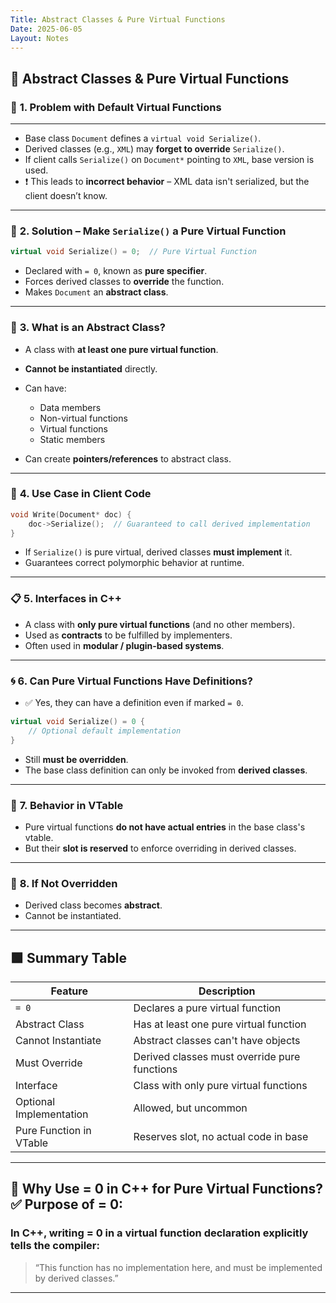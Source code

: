```yaml
---
Title: Abstract Classes & Pure Virtual Functions 
Date: 2025-06-05
Layout: Notes
---
```


## 🔹 Abstract Classes & Pure Virtual Functions 

### 🧩 **1. Problem with Default Virtual Functions**
---


* Base class `Document` defines a `virtual void Serialize()`.
* Derived classes (e.g., `XML`) may **forget to override** `Serialize()`.
* If client calls `Serialize()` on `Document*` pointing to `XML`, base version is used.
* ❗ This leads to **incorrect behavior** – XML data isn't serialized, but the client doesn’t know.

---

### 🧩 **2. Solution – Make `Serialize()` a Pure Virtual Function**

```cpp
virtual void Serialize() = 0;  // Pure Virtual Function
```

* Declared with `= 0`, known as **pure specifier**.
* Forces derived classes to **override** the function.
* Makes `Document` an **abstract class**.

---

### 📘 **3. What is an Abstract Class?**

* A class with **at least one pure virtual function**.
* **Cannot be instantiated** directly.
* Can have:

  * Data members
  * Non-virtual functions
  * Virtual functions
  * Static members
* Can create **pointers/references** to abstract class.

---

### 🔧 **4. Use Case in Client Code**

```cpp
void Write(Document* doc) {
    doc->Serialize();  // Guaranteed to call derived implementation
}
```

* If `Serialize()` is pure virtual, derived classes **must implement** it.
* Guarantees correct polymorphic behavior at runtime.

---

### 📋 **5. Interfaces in C++**

* A class with **only pure virtual functions** (and no other members).
* Used as **contracts** to be fulfilled by implementers.
* Often used in **modular / plugin-based systems**.

---

### 🌀 **6. Can Pure Virtual Functions Have Definitions?**

* ✅ Yes, they can have a definition even if marked `= 0`.

```cpp
virtual void Serialize() = 0 {
    // Optional default implementation
}
```

* Still **must be overridden**.
* The base class definition can only be invoked from **derived classes**.

---

### 🧠 **7. Behavior in VTable**

* Pure virtual functions **do not have actual entries** in the base class's vtable.
* But their **slot is reserved** to enforce overriding in derived classes.

---

### 🚨 **8. If Not Overridden**

* Derived class becomes **abstract**.
* Cannot be instantiated.

---

## 🟩 Summary Table

| Feature                 | Description                                  |
| ----------------------- | -------------------------------------------- |
| `= 0`                   | Declares a pure virtual function             |
| Abstract Class          | Has at least one pure virtual function       |
| Cannot Instantiate      | Abstract classes can't have objects          |
| Must Override           | Derived classes must override pure functions |
| Interface               | Class with only pure virtual functions       |
| Optional Implementation | Allowed, but uncommon                        |
| Pure Function in VTable | Reserves slot, no actual code in base        |

---

## 🔹 Why Use = 0 in C++ for Pure Virtual Functions? **✅ Purpose of = 0:**

### In C++, writing = 0 in a virtual function declaration explicitly tells the compiler:

> “This function has no implementation here, and must be implemented by derived classes.”

---
